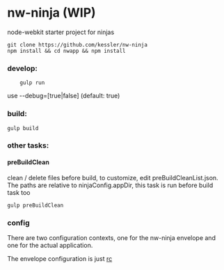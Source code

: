 nw-ninja (WIP)
==============

node-webkit starter project for ninjas

```
git clone https://github.com/kessler/nw-ninja
npm install && cd nwapp && npm install
```

### develop:
```
	gulp run
```
use --debug=[true|false] (default: true)

### build:
```
gulp build
```

### other tasks:

#### preBuildClean
clean / delete files before build, to customize, edit preBuildCleanList.json. The paths are relative to ninjaConfig.appDir, this task is run before build task too
```
gulp preBuildClean
```

### config

There are two configuration contexts, one for the nw-ninja envelope and one for the actual application.

The envelope configuration is just [rc](https://github.com/dominictarr/rc)
